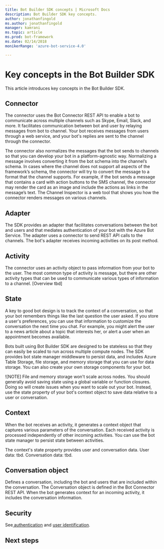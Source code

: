 ```yaml
---
title: Bot Builder SDK concepts | Microsoft Docs
description: Bot Builder SDK key concepts.
author: jonathanfingold
ms.author: jonathanfingold
manager: kamrani
ms.topic: article
ms.prod: bot-framework
ms.date: 02/14/2018
monikerRange: 'azure-bot-service-4.0'

---
```


# Key concepts in the Bot Builder SDK
This article introduces key concepts in the Bot Builder SDK.

## Connector
The connector uses the Bot Connector REST API to enable a bot to communicate across multiple channels such as Skype, Email, Slack, and more. It facilitates communication between bot and user by relaying messages from bot to channel. Your bot receives messages from users through a web service, and your bot's replies are sent to the channel through the connector.

The connector also normalizes the messages that the bot sends to channels so that you can develop your bot in a platform-agnostic way. Normalizing a message involves converting it from the bot schema into the channel’s schema. In cases where the channel does not support all aspects of the framework’s schema, the connector will try to convert the message to a format that the channel supports. For example, if the bot sends a message that contains a card with action buttons to the SMS channel, the connector may render the card as an image and include the actions as links in the message’s text. The Channel Inspector is a web tool that shows you how the connector renders messages on various channels.

## Adapter

The SDK provides an adapter that facilitates conversations between the bot and users and that mediates authentication of your bot with the Azure Bot Service. The adapter uses a connector to send REST API calls to the channels.
The bot's adapter receives incoming activities on its post method.

## Activity

The connector uses an activity object to pass information from your bot to the user. The most common type of activity is message, but there are other activity types that can be used to communicate various types of information to a channel. [Overview tbd]

## State

A key to good bot design is to track the context of a conversation, so that your bot remembers things like the last question the user asked.
If you store a user's preferences, you can use that information to customize the conversation the next time you chat. For example, you might alert the user to a news article about a topic that interests her, or alert a user when an appointment becomes available. 

Bots built using Bot Builder SDK are designed to be stateless so that they can easily be scaled to run across multiple compute nodes.
The SDK provides bot state manager middleware to persist data, and includes Azure Table Storage, file storage, and memory storage that you can use for data storage.
You can also create your own storage components for your bot.

![NOTE] File and memory storage won't scale across nodes.
You should generally avoid saving state using a global variable or function closures.
Doing so will create issues when you want to scale out your bot.
Instead, use the state property of your bot's context object to save data relative to a user or conversation.

## Context

When the bot receives an activity, it generates a context object that captures various parameters of the conversation. Each received activity is processed independently of other incoming activities. You can use the bot state manager to persist state between activities.

The context's state property provides user and conversation data. 
User data: tbd. 
Conversation data: tbd.

## Conversation object

Defines a conversation, including the bot and users that are included within the conversation.
The Conversation object is defined in the Bot Connector REST API.
When the bot generates context for an incoming activity, it includes the conversation information.



## Security

See[ authentication](#) and [user identification](#).

## Next steps

